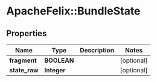 # ApacheFelix::BundleState

## Properties
Name | Type | Description | Notes
------------ | ------------- | ------------- | -------------
**fragment** | **BOOLEAN** |  | [optional] 
**state_raw** | **Integer** |  | [optional] 


